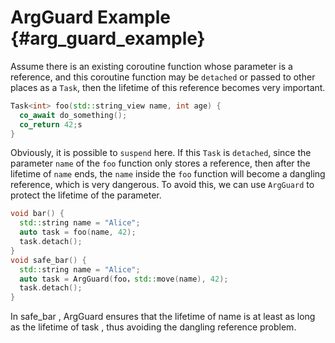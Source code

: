 # ArgGuard Example {#arg_guard_example}
Assume there is an existing coroutine function whose parameter is a reference, and this coroutine function may be `detached` or passed to other places as a `Task`, then the lifetime of this reference becomes very important.
```cpp
Task<int> foo(std::string_view name, int age) {
  co_await do_something();
  co_return 42;s
}
```
Obviously, it is possible to `suspend` here. If this `Task` is `detached`, since the parameter `name` of the `foo` function only stores a reference, then after the lifetime of `name` ends, the `name` inside the `foo` function will become a dangling reference, which is very dangerous. To avoid this, we can use `ArgGuard` to protect the lifetime of the parameter.
```cpp
void bar() {
  std::string name = "Alice";
  auto task = foo(name, 42);
  task.detach();
}
void safe_bar() {
  std::string name = "Alice";
  auto task = ArgGuard(foo，std::move(name), 42);
  task.detach();
}
```
In safe_bar , ArgGuard ensures that the lifetime of name is at least as long as the lifetime of task , thus avoiding the dangling reference problem.



